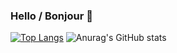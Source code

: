 ### Hello / Bonjour 👋

<!--
**YounesAnys/YounesAnys** is a ✨ _special_ ✨ repository because its `README.md` (this file) appears on your GitHub profile.

Here are some ideas to get you started:

- 🔭 I’m currently working on ...
- 🌱 I’m currently learning ...
- 👯 I’m looking to collaborate on ...
- 🤔 I’m looking for help with ...
- 💬 Ask me about ...
- 📫 How to reach me: ...
- 😄 Pronouns: ...
- ⚡ Fun fact: ...
-->
[![Top Langs](https://github-readme-stats.vercel.app/api/top-langs/?username=YounesAnys&layout=compact&hide_border=true&icon_color=1DB954&title_color=191414)](https://github.com/YounesAnys/github-readme-stats)
![Anurag's GitHub stats](https://github-readme-stats.vercel.app/api?username=YounesAnys&show_icons=true&theme=tokyonight)

